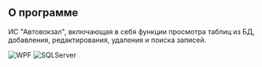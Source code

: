 ## О программе

ИС "Автовокзал", включающая в себя функции просмотра таблиц из БД, добавления, редактирования, удаления и поиска записей.

![WPF](https://img.shields.io/badge/WPF-5C2D91?style=for-the-badge&logoColor=white)
![SQLServer](https://img.shields.io/badge/Microsoft%20SQL%20Server-CC2927?style=for-the-badge&logo=microsoft%20sql%20server&logoColor=white)

